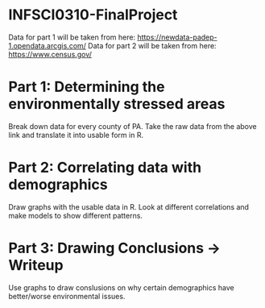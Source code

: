 # INFSCI0310-FinalProject

Data for part 1 will be taken from here: https://newdata-padep-1.opendata.arcgis.com/
Data for part 2 will be taken from here: https://www.census.gov/

# Part 1: Determining the environmentally stressed areas
Break down data for every county of PA. Take the raw data from the above link and translate it into usable form in R.

# Part 2: Correlating data with demographics
Draw graphs with the usable data in R. Look at different correlations and make models to show different patterns.

# Part 3: Drawing Conclusions -> Writeup
Use graphs to draw conslusions on why certain demographics have better/worse environmental issues.
